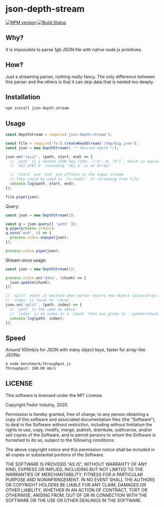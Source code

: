 # json-depth-stream

[![NPM version](https://badge.fury.io/js/json-depth-stream.svg)](http://badge.fury.io/js/json-depth-stream)
[![Build Status](https://secure.travis-ci.org/indutny/json-depth-stream.svg)](http://travis-ci.org/indutny/json-depth-stream)

## Why?

It is impossible to parse 1gb JSON file with native node.js primitives.

## How?

Just a streaming parser, nothing really fancy. The only difference between this
parser and the others is that it can skip data that is nested too deeply.

## Installation

```bash
npm install json-depth-stream
```

## Usage


```js
const DepthStream = require('json-depth-stream');

const file = require('fs').createReadStream('/tmp/big.json');
const json = new DepthStream(1 /* desired depth */);

json.on('visit', (path, start, end) => {
  // `path` is a nested JSON key like: `["a", 0, "b"]`, which is equivalent to
  // `obj.a[0].b` (assuming `obj.a` is an Array)

  // `start` and `end` are offsets in the input stream
  // they could be used in `fs.read()` if streaming from file.
  console.log(path, start, end);
});

file.pipe(json);
```

Query:
```js
const json = new DepthStream(1);

const q = json.query([ 'path' ]);
q.pipe(process.stdout);
q.once('end', () => {
  process.stdin.unpipe(json);
});

process.stdin.pipe(json);
```

Stream-once usage:
```js
const json = new DepthStream(1);

process.stdin.on('data', (chunk) => {
  json.update(chunk);
});

// `split` event is emitted when parser enters new object value/array element.
// `index` is local to `chunk`.
json.on('split', (path, index) => {
  // `path` is the same as above
  // `index` is an index in a `chunk` that was given to `.update(chunk)`
  console.log(path, index);
});
```

## Speed

Around 100mb/s for JSON with many object keys, faster for array-like JSONs:

```bash
$ node benchmark/throughput.js
Throughput: 100.00 mb/s
```

## LICENSE

This software is licensed under the MIT License.

Copyright Fedor Indutny, 2020.

Permission is hereby granted, free of charge, to any person obtaining a
copy of this software and associated documentation files (the
"Software"), to deal in the Software without restriction, including
without limitation the rights to use, copy, modify, merge, publish,
distribute, sublicense, and/or sell copies of the Software, and to permit
persons to whom the Software is furnished to do so, subject to the
following conditions:

The above copyright notice and this permission notice shall be included
in all copies or substantial portions of the Software.

THE SOFTWARE IS PROVIDED "AS IS", WITHOUT WARRANTY OF ANY KIND, EXPRESS
OR IMPLIED, INCLUDING BUT NOT LIMITED TO THE WARRANTIES OF
MERCHANTABILITY, FITNESS FOR A PARTICULAR PURPOSE AND NONINFRINGEMENT. IN
NO EVENT SHALL THE AUTHORS OR COPYRIGHT HOLDERS BE LIABLE FOR ANY CLAIM,
DAMAGES OR OTHER LIABILITY, WHETHER IN AN ACTION OF CONTRACT, TORT OR
OTHERWISE, ARISING FROM, OUT OF OR IN CONNECTION WITH THE SOFTWARE OR THE
USE OR OTHER DEALINGS IN THE SOFTWARE.
